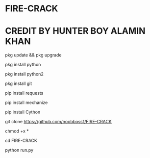 # FIRE-CRACK

# CREDIT BY HUNTER BOY ALAMIN KHAN
pkg update && pkg upgrade

pkg install python

pkg install python2

pkg install git 

pip install requests

pip install mechanize

pip install Cython

git clone https://github.com/noobboss1/FIRE-CRACK

chmod +x *

cd FIRE-CRACK

python run.py
